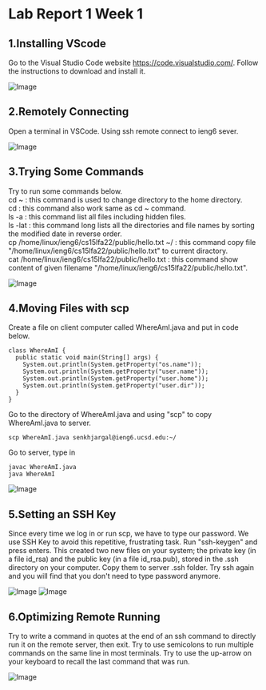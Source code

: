 # Lab Report 1 Week 1

## 1.Installing VScode
Go to the Visual Studio Code website https://code.visualstudio.com/. Follow the instructions to download and install it. 

![Image](https://sara0112.github.io/cse15l-lab-reports/Lab1_01.png)

## 2.Remotely Connecting
Open a terminal in VSCode.  Using ssh remote connect to ieng6 sever.

![Image](https://sara0112.github.io/cse15l-lab-reports/Lab1_02.png)

## 3.Trying Some Commands
Try to run some commands below.  
cd ~ : this command is used to change directory to the home directory.  
cd : this command also work same as cd ~ command.  
ls -a : this command list all files including hidden files.    
ls -lat : this command long lists all the directories and file names by sorting the modified date in reverse order.  
cp /home/linux/ieng6/cs15lfa22/public/hello.txt ~/ : this command copy file "/home/linux/ieng6/cs15lfa22/public/hello.txt" to current diractory.  
cat /home/linux/ieng6/cs15lfa22/public/hello.txt : this command show content of given filename "/home/linux/ieng6/cs15lfa22/public/hello.txt".  

![Image](https://sara0112.github.io/cse15l-lab-reports/Lab1_03.png)

## 4.Moving Files with scp
Create a file on client computer called WhereAmI.java and put in code below.  
```
class WhereAmI {
  public static void main(String[] args) {
    System.out.println(System.getProperty("os.name"));
    System.out.println(System.getProperty("user.name"));
    System.out.println(System.getProperty("user.home"));
    System.out.println(System.getProperty("user.dir"));
  }
}
```   
Go to the directory of WhereAmI.java and using "scp" to copy WhereAmI.java to server.
```
scp WhereAmI.java senkhjargal@ieng6.ucsd.edu:~/
```
Go to server, type in 
```
javac WhereAmI.java
java WhereAmI
```

![Image](https://sara0112.github.io/cse15l-lab-reports/Lab1_04.png)

## 5.Setting an SSH Key
Since every time we log in or run scp, we have to type our password. We use SSH Key to avoid this repetitive, frustrating task. Run "ssh-keygen" and press enters. This created two new files on your system; the private key (in a file id_rsa) and the public key (in a file id_rsa.pub), stored in the .ssh directory on your computer. Copy them to server .ssh folder. Try ssh again and you will find that you don't need to type password anymore.

![Image](https://sara0112.github.io/cse15l-lab-reports/Lab1_05_01.png)
![Image](https://sara0112.github.io/cse15l-lab-reports/Lab1_05_02.png)

## 6.Optimizing Remote Running
Try to write a command in quotes at the end of an ssh command to directly run it on the remote server, then exit. Try to use semicolons to run multiple commands on the same line in most terminals. Try to use the up-arrow on your keyboard to recall the last command that was run.

![Image](https://sara0112.github.io/cse15l-lab-reports/Lab1_06.png)
